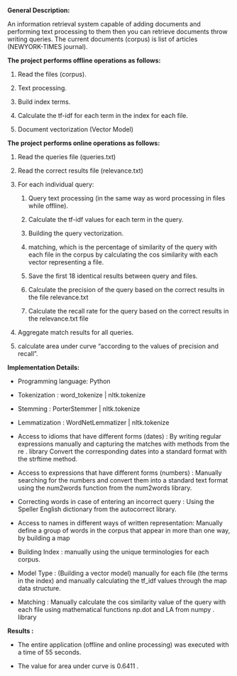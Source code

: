 **General Description:** 

An information retrieval system capable of adding documents and performing text processing to them then you can retrieve documents throw writing queries.
The current documents (corpus) is list of articles (NEWYORK-TIMES journal).

**The project performs offline operations as follows:**

1. Read the files (corpus).

2. Text processing.

3. Build index terms.

4. Calculate the tf-idf for each term in the index for each file.

5. Document vectorization (Vector Model)


**The project performs online operations as follows:**

1. Read the queries file (queries.txt)

2. Read the correct results file (relevance.txt)

3. For each individual query: 
     1. Query text processing (in the same way as word processing in files while offline).

     2. Calculate the tf-idf values for each term in the query.

     3. Building the query vectorization.

    4. matching, which is the percentage of similarity of the query with each file in the  corpus by calculating the cos similarity with each vector representing a file.

    5. Save the first 18 identical results between query and files.

    6. Calculate the precision of the query based on the correct results in the file relevance.txt

    7. Calculate the recall rate for the query based on the correct results in the relevance.txt file

4. Aggregate match results for all queries.

5. calculate area under curve “according to the values of precision and recall”.

**Implementation Details:**

- Programming language:  Python 

- Tokenization : word_tokenize  | nltk.tokenize

- Stemming : PorterStemmer |  nltk.tokenize

- Lemmatization : WordNetLemmatizer | nltk.tokenize

- Access to idioms that have different forms (dates) : By writing regular expressions manually and capturing the matches with methods from the re . library
Convert the corresponding dates into a standard format with the strftime method.

- Access to expressions that have different forms (numbers) : Manually searching for the numbers and convert them into a standard text format using the num2words function from the num2words library.

- Correcting words in case of entering an incorrect query : Using the Speller English dictionary from the autocorrect library.

- Access to names in different ways of written representation: Manually define a group of words in the corpus that appear in more than one way, by building a map

- Building Index : manually using the unique terminologies for each corpus. 

- Model Type : (Building a vector model) manually for each file (the terms in the index) and manually calculating the tf_idf values through the map data structure.

- Matching : Manually calculate the cos similarity value of the query with each file using mathematical functions np.dot and LA from numpy . library

**Results :**
 
- The entire application (offline and online processing) was executed with a time of 55 seconds.

- The value for area under curve is 0.6411 .


